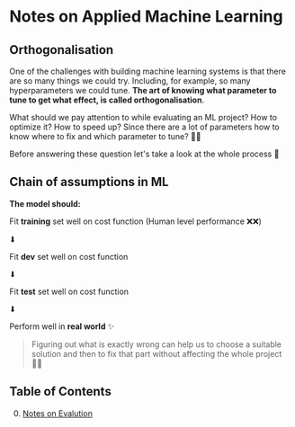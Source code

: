 # Notes on Applied Machine Learning

## Orthogonalisation
One of the challenges with building machine learning systems is that there are so many things we could try. Including, for example, so many hyperparameters we could tune. **The art of knowing what parameter to tune to get what effect, is called orthogonalisation**.

What should we pay attention to while evaluating an ML project? How to optimize it? How to speed up? Since there are a lot of parameters how to know where to fix and which parameter to tune? 🤔🤕

Before answering these question let's take a look at the whole process 🧐

## Chain of assumptions in ML
**The model should:**

Fit **training** set well on cost function  (Human level performance ❌❌)

⬇

Fit **dev** set well on cost function 

⬇

Fit **test** set well on cost function 

⬇

Perform well in **real world** ✨

> Figuring out what is exactly wrong can help us to choose a suitable solution and then to fix that part without affecting the whole project  👩‍🔧

## Table of Contents
0. [Notes on Evalution](0-Evaluation.md)